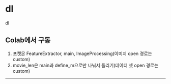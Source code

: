 # dl
dl

Colab에서 구동
---------------------------------------------------------------------------

1. 포켓몬 FeatureExtractor, main, ImageProcessing(이미지 open 경로는 custom)
2. movie_len은 main과 define_m으로만 나눠서 돌리기(데이터 셋 open 경로는 custom)

---------------------------------------------------------------------------
